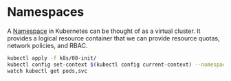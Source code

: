 # Namespaces

A [Namespace](https://kubernetes.io/docs/concepts/overview/working-with-objects/namespaces/) in Kubernetes can be thought of as a virtual cluster.
It provides a logical resource container that we can provide resource quotas, network policies, and RBAC.

```bash
kubectl apply -f k8s/00-init/
kubectl config set-context $(kubectl config current-context) --namespace grpc
watch kubectl get pods,svc
```
